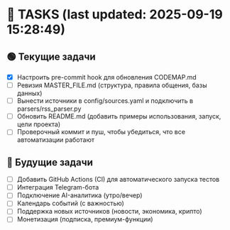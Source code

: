 # 📝 TASKS (last updated: 2025-09-19 15:28:49)

## 🟢 Текущие задачи
- [x] Настроить pre-commit hook для обновления CODEMAP.md
- [ ] Ревизия MASTER_FILE.md (структура, правила общения, базы данных)
- [ ] Вынести источники в config/sources.yaml и подключить в parsers/rss_parser.py
- [ ] Обновить README.md (добавить примеры использования, запуск, цели проекта)
- [ ] Проверочный коммит и пуш, чтобы убедиться, что все автоматизации работают

## 🔮 Будущие задачи
- [ ] Добавить GitHub Actions (CI) для автоматического запуска тестов
- [ ] Интеграция Telegram-бота
- [ ] Подключение AI-аналитика (утро/вечер)
- [ ] Календарь событий (с важностью)
- [ ] Поддержка новых источников (новости, экономика, крипто)
- [ ] Монетизация (подписка, премиум-функции)